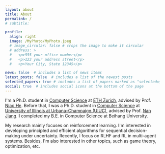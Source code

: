 ```yaml
---
layout: about
title: About
permalink: /
# subtitle: 

profile:
  align: right
  image: /MyPhoto/MyPhoto.jpeg
  # image_circular: false # crops the image to make it circular
  # address: >
  #   <p>555 your office number</p>
  #   <p>123 your address street</p>
  #   <p>Your City, State 12345</p>

news: false  # includes a list of news items
latest_posts: false  # includes a list of the newest posts
selected_papers: true # includes a list of papers marked as "selected={true}"
social: true  # includes social icons at the bottom of the page
---
```



I'm a Ph.D. student in <a href="https://inf.ethz.ch/">Computer Science</a> at <a href="https://ethz.ch/en.html">ETH Zurich</a>, advised by Prof. <a href="https://odi.inf.ethz.ch/niaohe.html">Niao He</a>. Before that, I was a Ph.D. student in <a href="https://cs.illinois.edu/">Computer Science</a> at <a href="https://illinois.edu/">University of Illinois at Urbana–Champaign (UIUC)</a>, advised by Prof. <a href="http://nanjiang.cs.illinois.edu/">Nan Jiang</a>. I completed my B.E. in Computer Science at Beihang University.

My research mainly focuses on reinforcement learning.
I'm interested in developing principled and efficient algorithms for sequential decision-making under uncertainty.
Recently, I focus on RLHF and RL in multi-agent systems.
Besides, I'm also interested in other topics, such as game theory, optimization, etc.

